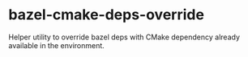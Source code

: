 # bazel-cmake-deps-override
Helper utility to override bazel deps with CMake dependency already available in the environment.
